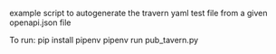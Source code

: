 example script to autogenerate the travern yaml test file from a given openapi.json file

To run: 
pip install pipenv
pipenv run pub_tavern.py 
